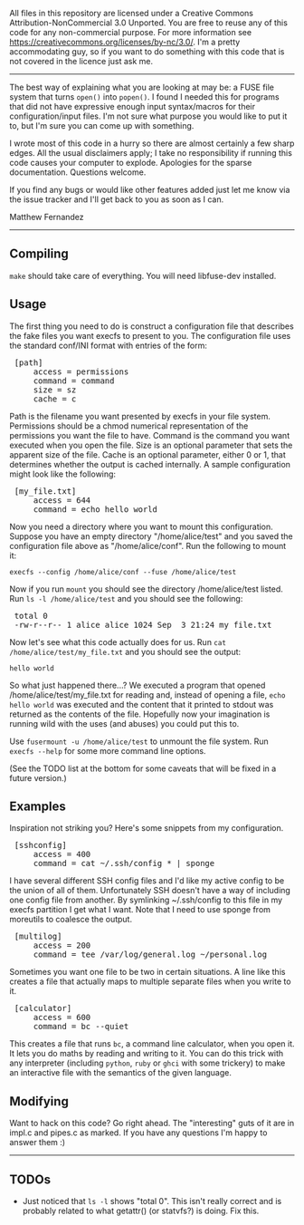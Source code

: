 All files in this repository are licensed under a Creative Commons Attribution-NonCommercial 3.0 Unported. You are free to reuse any of this code for any non-commercial purpose. For more information see https://creativecommons.org/licenses/by-nc/3.0/. I'm a pretty accommodating guy, so if you want to do something with this code that is not covered in the licence just ask me.

<hr />

The best way of explaining what you are looking at may be: a FUSE file system that turns `open()` into `popen()`. I found I needed this for programs that did not have expressive enough input syntax/macros for their configuration/input files. I'm not sure what purpose you would like to put it to, but I'm sure you can come up with something.

I wrote most of this code in a hurry so there are almost certainly a few sharp edges. All the usual disclaimers apply; I take no responsibility if running this code causes your computer to explode. Apologies for the sparse documentation. Questions welcome.

If you find any bugs or would like other features added just let me know via the issue tracker and I'll get back to you as soon as I can.

Matthew Fernandez

<hr />

## Compiling

`make` should take care of everything. You will need libfuse-dev installed.

## Usage

The first thing you need to do is construct a configuration file that describes the fake files you want execfs to present to you. The configuration file uses the standard conf/INI format with entries of the form:

<pre>
 [path]
     access = permissions
     command = command
     size = sz
     cache = c
</pre>

Path is the filename you want presented by execfs in your file system. Permissions should be a chmod numerical representation of the permissions you want the file to have. Command is the command you want executed when you open the file. Size is an optional parameter that sets the apparent size of the file. Cache is an optional parameter, either 0 or 1, that determines whether the output is cached internally. A sample configuration might look like the following:

<pre>
 [my_file.txt]
     access = 644
     command = echo hello world
</pre>

Now you need a directory where you want to mount this configuration. Suppose you have an empty directory "/home/alice/test" and you saved the configuration file above as "/home/alice/conf". Run the following to mount it:

 `execfs --config /home/alice/conf --fuse /home/alice/test`

Now if you run `mount` you should see the directory /home/alice/test listed. Run `ls -l /home/alice/test` and you should see the following:

<pre>
 total 0
 -rw-r--r-- 1 alice alice 1024 Sep  3 21:24 my_file.txt
</pre>

Now let's see what this code actually does for us. Run `cat /home/alice/test/my_file.txt` and you should see the output:

 `hello world`

So what just happened there...? We executed a program that opened /home/alice/test/my_file.txt for reading and, instead of opening a file, `echo hello world` was executed and the content that it printed to stdout was returned as the contents of the file. Hopefully now your imagination is running wild with the uses (and abuses) you could put this to.

Use `fusermount -u /home/alice/test` to unmount the file system. Run `execfs --help` for some more command line options.

(See the TODO list at the bottom for some caveats that will be fixed in a future version.)

## Examples

Inspiration not striking you? Here's some snippets from my configuration.

<pre>
 [sshconfig]
     access = 400
     command = cat ~/.ssh/config_* | sponge
</pre>

  I have several different SSH config files and I'd like my active config to be the union of all of them. Unfortunately SSH doesn't have a way of including one config file from another. By symlinking ~/.ssh/config to this file in my execfs partition I get what I want. Note that I need to use sponge from moreutils to coalesce the output.

<pre>
 [multilog]
     access = 200
     command = tee /var/log/general.log ~/personal.log
</pre>

  Sometimes you want one file to be two in certain situations. A line like this creates a file that actually maps to multiple separate files when you write to it.

<pre>
 [calculator]
     access = 600
     command = bc --quiet
</pre>

This creates a file that runs `bc`, a command line calculator, when you open it. It lets you do maths by reading and writing to it. You can do this trick with any interpreter (including `python`, `ruby` or `ghci` with some trickery) to make an interactive file with the semantics of the given language.

## Modifying

Want to hack on this code? Go right ahead. The "interesting" guts of it are in impl.c and pipes.c as marked. If you have any questions I'm happy to answer them :)


<hr />

## TODOs

 - Just noticed that `ls -l` shows "total 0". This isn't really correct and is probably related to what getattr() (or statvfs?) is doing. Fix this.
